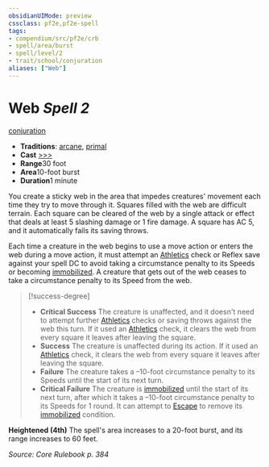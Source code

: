 ```yaml
---
obsidianUIMode: preview
cssclass: pf2e,pf2e-spell
tags:
- compendium/src/pf2e/crb
- spell/area/burst
- spell/level/2
- trait/school/conjuration
aliases: ["Web"]
---
```

# Web *Spell 2*   
[conjuration](conjuration.md)  

- **Traditions**: [arcane](arcane.md), [primal](primal.md)
- **Cast** [>>>](chapter-9-playing-the-game.md#Actions "Three-Action") 
- **Range**30 foot
- **Area**10-foot burst
- **Duration**1 minute

You create a sticky web in the area that impedes creatures' movement each time they try to move through it. Squares filled with the web are difficult terrain. Each square can be cleared of the web by a single attack or effect that deals at least 5 slashing damage or 1 fire damage. A square has AC 5, and it automatically fails its saving throws.

Each time a creature in the web begins to use a move action or enters the web during a move action, it must attempt an [Athletics](../skills.md#Athletics) check or Reflex save against your spell DC to avoid taking a circumstance penalty to its Speeds or becoming [immobilized](conditions.md#Immobilized). A creature that gets out of the web ceases to take a circumstance penalty to its Speed from the web.

> [!success-degree] 
> - **Critical Success** The creature is unaffected, and it doesn't need to attempt further [Athletics](../skills.md#Athletics) checks or saving throws against the web this turn. If it used an [Athletics](../skills.md#Athletics) check, it clears the web from every square it leaves after leaving the square.
> - **Success** The creature is unaffected during its action. If it used an [Athletics](../skills.md#Athletics) check, it clears the web from every square it leaves after leaving the square.
> - **Failure** The creature takes a –10-foot circumstance penalty to its Speeds until the start of its next turn.
> - **Critical Failure** The creature is [immobilized](conditions.md#Immobilized) until the start of its next turn, after which it takes a –10-foot circumstance penalty to its Speeds for 1 round. It can attempt to [Escape](escape.md) to remove its [immobilized](conditions.md#Immobilized) condition.

**Heightened (4th)** The spell's area increases to a 20-foot burst, and its range increases to 60 feet.

*Source: Core Rulebook p. 384*